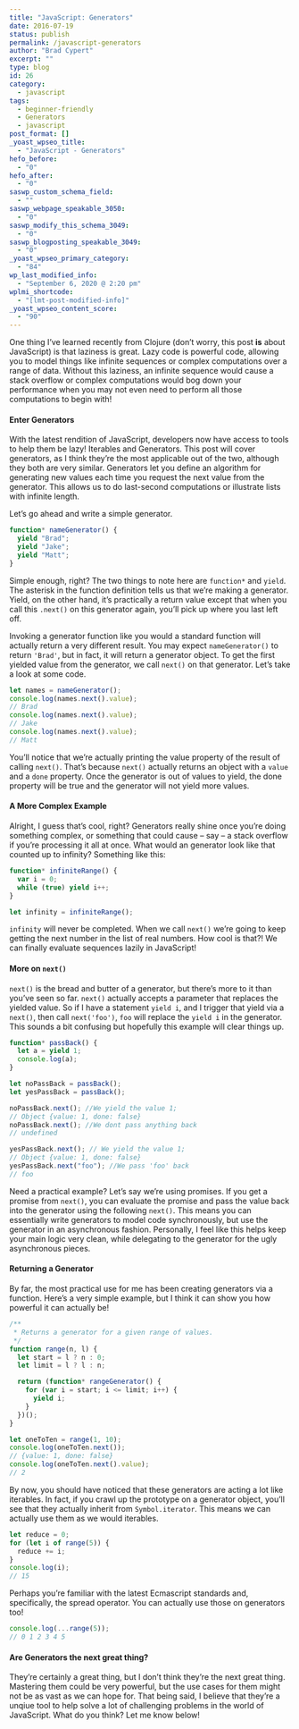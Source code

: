 ```yaml
---
title: "JavaScript: Generators"
date: 2016-07-19
status: publish
permalink: /javascript-generators
author: "Brad Cypert"
excerpt: ""
type: blog
id: 26
category:
  - javascript
tags:
  - beginner-friendly
  - Generators
  - javascript
post_format: []
_yoast_wpseo_title:
  - "JavaScript - Generators"
hefo_before:
  - "0"
hefo_after:
  - "0"
saswp_custom_schema_field:
  - ""
saswp_webpage_speakable_3050:
  - "0"
saswp_modify_this_schema_3049:
  - "0"
saswp_blogposting_speakable_3049:
  - "0"
_yoast_wpseo_primary_category:
  - "84"
wp_last_modified_info:
  - "September 6, 2020 @ 2:20 pm"
wplmi_shortcode:
  - "[lmt-post-modified-info]"
_yoast_wpseo_content_score:
  - "90"
---
```


One thing I’ve learned recently from Clojure (don’t worry, this post **is** about JavaScript) is that laziness is great. Lazy code is powerful code, allowing you to model things like infinite sequences or complex computations over a range of data. Without this laziness, an infinite sequence would cause a stack overflow or complex computations would bog down your performance when you may not even need to perform all those computations to begin with!

#### Enter Generators

With the latest rendition of JavaScript, developers now have access to tools to help them be lazy! Iterables and Generators. This post will cover generators, as I think they’re the most applicable out of the two, although they both are very similar. Generators let you define an algorithm for generating new values each time you request the next value from the generator. This allows us to do last-second computations or illustrate lists with infinite length.

Let’s go ahead and write a simple generator.

```javascript
function* nameGenerator() {
  yield "Brad";
  yield "Jake";
  yield "Matt";
}
```

Simple enough, right? The two things to note here are `function*` and `yield`. The asterisk in the function definition tells us that we’re making a generator. Yield, on the other hand, it’s practically a return value except that when you call this `.next()` on this generator again, you’ll pick up where you last left off.

Invoking a generator function like you would a standard function will actually return a very different result. You may expect `nameGenerator()` to return `'Brad'`, but in fact, it will return a generator object. To get the first yielded value from the generator, we call `next()` on that generator. Let’s take a look at some code.

```javascript
let names = nameGenerator();
console.log(names.next().value);
// Brad
console.log(names.next().value);
// Jake
console.log(names.next().value);
// Matt
```

You’ll notice that we’re actually printing the value property of the result of calling `next()`. That’s because `next()` actually returns an object with a `value` and a `done` property. Once the generator is out of values to yield, the done property will be true and the generator will not yield more values.

#### A More Complex Example

Alright, I guess that’s cool, right? Generators really shine once you’re doing something complex, or something that could cause – say – a stack overflow if you’re processing it all at once. What would an generator look like that counted up to infinity? Something like this:

```javascript
function* infiniteRange() {
  var i = 0;
  while (true) yield i++;
}

let infinity = infiniteRange();
```

`infinity` will never be completed. When we call `next()` we’re going to keep getting the next number in the list of real numbers. How cool is that?! We can finally evaluate sequences lazily in JavaScript!

#### More on `next()`

`next()` is the bread and butter of a generator, but there’s more to it than you’ve seen so far. `next()` actually accepts a parameter that replaces the yielded value. So if I have a statement `yield i`, and I trigger that yield via a `next()`, then call `next('foo')`, `foo` will replace the `yield i` in the generator. This sounds a bit confusing but hopefully this example will clear things up.

```javascript
function* passBack() {
  let a = yield 1;
  console.log(a);
}

let noPassBack = passBack();
let yesPassBack = passBack();

noPassBack.next(); //We yield the value 1;
// Object {value: 1, done: false}
noPassBack.next(); //We dont pass anything back
// undefined

yesPassBack.next(); // We yield the value 1;
// Object {value: 1, done: false}
yesPassBack.next("foo"); //We pass 'foo' back
// foo
```

Need a practical example? Let’s say we’re using promises. If you get a promise from `next()`, you can evaluate the promise and pass the value back into the generator using the following `next()`. This means you can essentially write generators to model code synchronously, but use the generator in an asynchronous fashion. Personally, I feel like this helps keep your main logic very clean, while delegating to the generator for the ugly asynchronous pieces.

#### Returning a Generator

By far, the most practical use for me has been creating generators via a function. Here’s a very simple example, but I think it can show you how powerful it can actually be!

```javascript
/**
 * Returns a generator for a given range of values.
 */
function range(n, l) {
  let start = l ? n : 0;
  let limit = l ? l : n;

  return (function* rangeGenerator() {
    for (var i = start; i <= limit; i++) {
      yield i;
    }
  })();
}

let oneToTen = range(1, 10);
console.log(oneToTen.next());
// {value: 1, done: false}
console.log(oneToTen.next().value);
// 2
```

By now, you should have noticed that these generators are acting a lot like iterables. In fact, if you crawl up the prototype on a generator object, you’ll see that they actually inherit from `Symbol.iterator`. This means we can actually use them as we would iterables.

```javascript
let reduce = 0;
for (let i of range(5)) {
  reduce += i;
}
console.log(i);
// 15
```

Perhaps you’re familiar with the latest Ecmascript standards and, specifically, the spread operator. You can actually use those on generators too!

```javascript
console.log(...range(5));
// 0 1 2 3 4 5
```

#### Are Generators the next great thing?

They’re certainly a great thing, but I don’t think they’re the next great thing. Mastering them could be very powerful, but the use cases for them might not be as vast as we can hope for. That being said, I believe that they’re a unqiue tool to help solve a lot of challenging problems in the world of JavaScript. What do you think? Let me know below!
